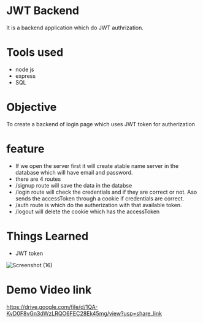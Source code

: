 # JWT Backend
It is a backend application which do JWT authrization.

# Tools used
- node js
- express
- SQL

# Objective
To create a backend of login page which uses JWT token for autherization

# feature
- If we open the server first it will create atable name server in the database which will have email and password.
- there are 4 routes
- /signup route will save the data in the databse
- /login route will check the credentials and if they are correct or not. Aso sends the accessToken through a cookie if credentials are correct.
- /auth  route is which do the autherization with that available token.
- /logout will delete the cookie which has the accessToken

# Things Learned
- JWT token


![Screenshot (16)](https://user-images.githubusercontent.com/113674345/214229606-a4e2bff5-6f41-4bf0-8d27-57038f8947bb.png)


# Demo Video link
https://drive.google.com/file/d/1QA-KvD0F8vGn3dWzLRQO6FEC28Ek45mg/view?usp=share_link
